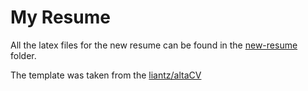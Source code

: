 # My Resume

All the latex files for the new resume can be found in the [new-resume](/new-resume) folder.

The template was taken from the [liantz/altaCV](https://github.com/liantze/AltaCV)

